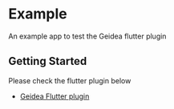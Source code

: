 # Example

An example  app to test the Geidea flutter plugin

## Getting Started

Please check the flutter plugin below
- [Geidea Flutter plugin](https://github.com/ahmed-elliethy/geideapay)
